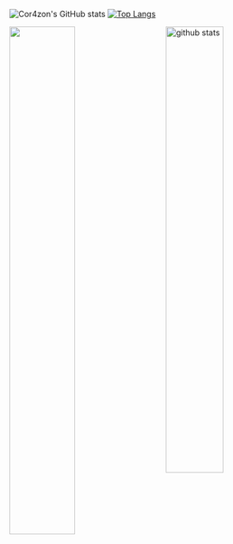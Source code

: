 
![Cor4zon's GitHub stats](https://github-readme-stats.vercel.app/api?username=Cor4zon&show_icons=true&theme=merko)
[![Top Langs](https://github-readme-stats.vercel.app/api/top-langs/?username=Cor4zon&layout=compact&theme=merko)](https://github.com/Cor4zon/github-readme-stats)

<img src="https://github-readme-streak-stats.herokuapp.com/?user=Cor4zon&theme=dark" width="48%" >

<img src="https://github-readme-stats.vercel.app/api?username={Cor4zon}&show_icons=true&theme=gotham" alt="github stats" width="45%" align="right"/>


